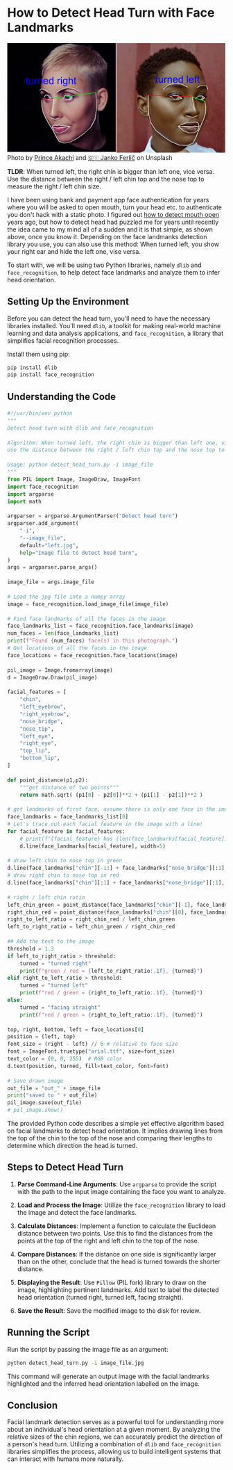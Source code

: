 # How to Detect Head Turn with Face Landmarks
![Featured picture](images/post_featured_picture.png)
Photo by [Prince Akachi](https://unsplash.com/@princearkman?utm_source=medium&utm_medium=referral) and [🇸🇮 Janko Ferlič](https://unsplash.com/@itfeelslikefilm?utm_source=medium&utm_medium=referral) on Unsplash

**TLDR**: When turned left, the right chin is bigger than left one, vice versa. Use the distance between the right / left chin top and the nose top to measure the right / left chin size.

I have been using bank and payment app face authentication for years where you will be asked to open mouth, turn your head etc. to authenticate you don't hack with a static photo.
I figured out [how to detect mouth open](https://medium.com/towards-data-science/how-to-detect-mouth-open-for-face-login-84ca834dff3b) years ago, but how to detect head had puzzled me for years until recently the idea came to my mind all of a sudden and it is that simple, as shown above, once you know it. Depending on the face landmanks detection library you use, you can also use this method: When turned left, you show your right ear and hide the left one, vise versa.

To start with, we will be using two Python libraries, namely `dlib` and `face_recognition`, to help detect face landmarks and analyze them to infer head orientation.

## Setting Up the Environment

Before you can detect the head turn, you'll need to have the necessary libraries installed. You'll need `dlib`, a toolkit for making real-world machine learning and data analysis applications, and `face_recognition`, a library that simplifies facial recognition processes.

Install them using pip:

```sh
pip install dlib
pip install face_recognition
```

## Understanding the Code

```python
#!/usr/bin/env python
"""
Detect head turn with dlib and face_recognition

Algorithm: When turned left, the right chin is bigger than left one, vice versa.
Use the distance between the right / left chin top and the nose top to measure the right / left chin size.

Usage: python detect_head_turn.py -i image_file
"""
from PIL import Image, ImageDraw, ImageFont
import face_recognition
import argparse
import math

argparser = argparse.ArgumentParser("Detect head turn")
argparser.add_argument(
    "-i",
    "--image_file",
    default="left.jpg",
    help="Image file to detect head turn",
)
args = argparser.parse_args()

image_file = args.image_file

# Load the jpg file into a numpy array
image = face_recognition.load_image_file(image_file)

# Find face landmarks of all the faces in the image
face_landmarks_list = face_recognition.face_landmarks(image)
num_faces = len(face_landmarks_list)
print(f"Found {num_faces} face(s) in this photograph.")
# Get locations of all the faces in the image
face_locations = face_recognition.face_locations(image)

pil_image = Image.fromarray(image)
d = ImageDraw.Draw(pil_image)

facial_features = [
    "chin",
    "left_eyebrow",
    "right_eyebrow",
    "nose_bridge",
    "nose_tip",
    "left_eye",
    "right_eye",
    "top_lip",
    "bottom_lip",
]

def point_distance(p1,p2):
    """get distance of two points"""
    return math.sqrt( (p1[0] - p2[0])**2 + (p1[1] - p2[1])**2 )

# get landmarks of first face, assume there is only one face in the image
face_landmarks = face_landmarks_list[0]
# Let's trace out each facial feature in the image with a line!
for facial_feature in facial_features:
    # print(f"{facial_feature} has {len(face_landmarks[facial_feature])} points: {face_landmarks[facial_feature]}")
    d.line(face_landmarks[facial_feature], width=5)

# draw left chin to nose top in green
d.line(face_landmarks["chin"][-1:] + face_landmarks["nose_bridge"][:1], width=5, fill=(0, 255, 0))
# draw right chin to nose top in red
d.line(face_landmarks["chin"][:1] + face_landmarks["nose_bridge"][:1], width=5, fill=(255, 0, 0))

# right / left chin ratio
left_chin_green = point_distance(face_landmarks["chin"][-1], face_landmarks["nose_bridge"][0])
right_chin_red = point_distance(face_landmarks["chin"][0], face_landmarks["nose_bridge"][0])
right_to_left_ratio = right_chin_red / left_chin_green
left_to_right_ratio = left_chin_green / right_chin_red

## Add the text to the image
threshold = 1.3
if left_to_right_ratio > threshold:
    turned = "turned right"
    print(f"green / red = {left_to_right_ratio:.1f}, {turned}")
elif right_to_left_ratio > threshold:
    turned = "turned left"
    print(f"red / green = {right_to_left_ratio:.1f}, {turned}")
else:
    turned = "facing straight"
    print(f"red / green = {right_to_left_ratio:.1f}, {turned}")

top, right, bottom, left = face_locations[0]
position = (left, top)
font_size = (right - left) // 6 # relative to face size
font = ImageFont.truetype("arial.ttf", size=font_size)
text_color = (0, 0, 255)  # RGB color
d.text(position, turned, fill=text_color, font=font)

# Save drawn image
out_file = "out_" + image_file
print("saved to " + out_file)
pil_image.save(out_file)
# pil_image.show()
```

The provided Python code describes a simple yet effective algorithm based on facial landmarks to detect head orientation. It implies drawing lines from the top of the chin to the top of the nose and comparing their lengths to determine which direction the head is turned.

## Steps to Detect Head Turn

1. **Parse Command-Line Arguments**: Use `argparse` to provide the script with the path to the input image containing the face you want to analyze.

2. **Load and Process the Image**: Utilize the `face_recognition` library to load the image and detect the face landmarks.

3. **Calculate Distances**: Implement a function to calculate the Euclidean distance between two points. Use this to find the distances from the points at the top of the right and left chin to the top of the nose.

4. **Compare Distances**: If the distance on one side is significantly larger than on the other, conclude that the head is turned towards the shorter distance.

5. **Displaying the Result**: Use `Pillow` (PIL fork) library to draw on the image, highlighting pertinent landmarks. Add text to label the detected head orientation (turned right, turned left, facing straight).

6. **Save the Result**: Save the modified image to the disk for review.

## Running the Script

Run the script by passing the image file as an argument:

```sh
python detect_head_turn.py -i image_file.jpg
```

This command will generate an output image with the facial landmarks highlighted and the inferred head orientation labelled on the image.

## Conclusion

Facial landmark detection serves as a powerful tool for understanding more about an individual's head orientation at a given moment. By analyzing the relative sizes of the chin regions, we can accurately predict the direction of a person's head turn. Utilizing a combination of `dlib` and `face_recognition` libraries simplifies the process, allowing us to build intelligent systems that can interact with humans more naturally.
